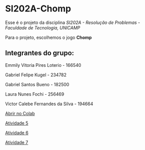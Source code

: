 # SI202A-Chomp

Esse é o projeto da disciplina *SI202A - Resolução de Problemas - Faculdade de Tecnologia, UNICAMP*

Para o projeto, escolhemos o jogo **Chomp**

## Integrantes do grupo:

Emmily Vitoria Pires Loterio - 166540

Gabriel Felipe Kugel - 234782

Gabriel Santos Bueno - 182500

Laura Nunes Fochi - 256469

Victor Calebe Fernandes da Silva - 194664

[Abrir no Colab](https://colab.research.google.com/drive/16p_c_MeCnnHS5jp8dHtl2Xg37qY_EuuC?usp=sharing) 

[Atividade 5](https://github.com/LauraFochi/SI202A-Chomp/blob/main/Atividade5.ipynb)

[Atividade 6](https://github.com/LauraFochi/SI202A-Chomp/blob/main/atividade6.ipynb)

[Atividade 7](https://github.com/LauraFochi/SI202A-Chomp/blob/main/atividade7.ipynb)



